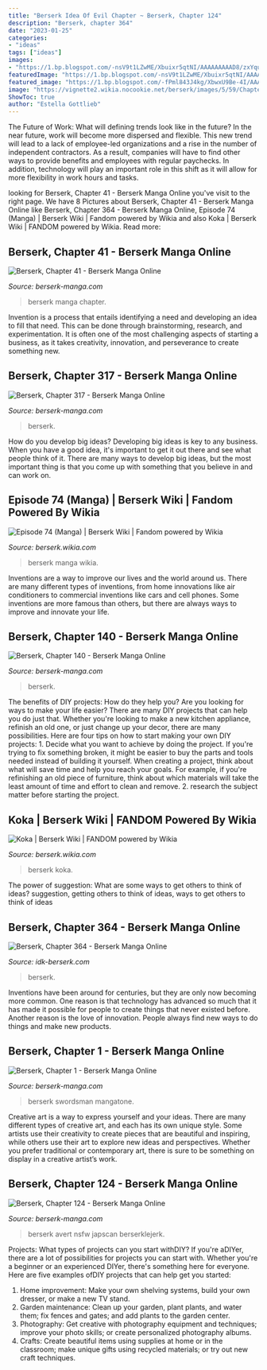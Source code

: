 ```yaml
---
title: "Berserk Idea Of Evil Chapter ~ Berserk, Chapter 124"
description: "Berserk, chapter 364"
date: "2023-01-25"
categories:
- "ideas"
tags: ["ideas"]
images:
- "https://1.bp.blogspot.com/-nsV9t1LZwME/Xbuixr5qtNI/AAAAAAAAAD8/zxYquv0T8k0LPIVDo46ln7iFKpD3xDASwCLcBGAsYHQ/s1600/063.jpg"
featuredImage: "https://1.bp.blogspot.com/-nsV9t1LZwME/Xbuixr5qtNI/AAAAAAAAAD8/zxYquv0T8k0LPIVDo46ln7iFKpD3xDASwCLcBGAsYHQ/s1600/063.jpg"
featured_image: "https://1.bp.blogspot.com/-fPml843J4kg/XbwxU9Be-4I/AAAAAAAAHwk/1gaJoPS0eOcrnSGvUZriJDMJcZkncX1uwCLcBGAsYHQ/s1600/003.jpg"
image: "https://vignette2.wikia.nocookie.net/berserk/images/5/59/Chapter_74.jpg/revision/latest?cb=20170429121441"
ShowToc: true
author: "Estella Gottlieb"
---
```



The Future of Work: What will defining trends look like in the future?
In the near future, work will become more dispersed and flexible. This new trend will lead to a lack of employee-led organizations and a rise in the number of independent contractors. As a result, companies will have to find other ways to provide benefits and employees with regular paychecks. In addition, technology will play an important role in this shift as it will allow for more flexibility in work hours and tasks.

	

		
looking for Berserk, Chapter 41 - Berserk Manga Online you've visit to the right page. We have 8 Pictures about Berserk, Chapter 41 - Berserk Manga Online like Berserk, Chapter 364 - Berserk Manga Online, Episode 74 (Manga) | Berserk Wiki | Fandom powered by Wikia and also Koka | Berserk Wiki | FANDOM powered by Wikia. Read more:
		
    
## Berserk, Chapter 41 - Berserk Manga Online

<img loading=lazy src="https://1.bp.blogspot.com/-2i4PTeRC5hQ/XcIcbKo55TI/AAAAAAAAJGc/iVsIQhXondcEdJkMDI47cfAKEGvBr_rWgCLcBGAsYHQ/s1600/016.jpg" onerror="this.onerror=null;this.src='https://tse1.mm.bing.net/th?id=OIP.8k8m3FYoEtijkxmE5n4Y4gHaLZ&amp;pid=15.1';" alt="Berserk, Chapter 41 - Berserk Manga Online">

_Source: berserk-manga.com_

>berserk manga chapter. 

	

Invention is a process that entails identifying a need and developing an idea to fill that need. This can be done through brainstorming, research, and experimentation. It is often one of the most challenging aspects of starting a business, as it takes creativity, innovation, and perseverance to create something new.

    
## Berserk, Chapter 317 - Berserk Manga Online

<img loading=lazy src="https://1.bp.blogspot.com/-fPml843J4kg/XbwxU9Be-4I/AAAAAAAAHwk/1gaJoPS0eOcrnSGvUZriJDMJcZkncX1uwCLcBGAsYHQ/s1600/003.jpg" onerror="this.onerror=null;this.src='https://tse1.mm.bing.net/th?id=OIP.KXnQY8W6vYn_T743LTZjxwHaK7&amp;pid=15.1';" alt="Berserk, Chapter 317 - Berserk Manga Online">

_Source: berserk-manga.com_

>berserk. 

	

How do you develop big ideas?
Developing big ideas is key to any business. When you have a good idea, it's important to get it out there and see what people think of it. There are many ways to develop big ideas, but the most important thing is that you come up with something that you believe in and can work on.

    
## Episode 74 (Manga) | Berserk Wiki | Fandom Powered By Wikia

<img loading=lazy src="https://vignette2.wikia.nocookie.net/berserk/images/5/59/Chapter_74.jpg/revision/latest?cb=20170429121441" onerror="this.onerror=null;this.src='https://tse1.mm.bing.net/th?id=OIP.cnBwFfxYaWXbGdVSFtkqGQHaLL&amp;pid=15.1';" alt="Episode 74 (Manga) | Berserk Wiki | Fandom powered by Wikia">

_Source: berserk.wikia.com_

>berserk manga wikia. 

	

Inventions are a way to improve our lives and the world around us. There are many different types of inventions, from home innovations like air conditioners to commercial inventions like cars and cell phones. Some inventions are more famous than others, but there are always ways to improve and innovate your life.

    
## Berserk, Chapter 140 - Berserk Manga Online

<img loading=lazy src="https://1.bp.blogspot.com/-HMqYNZ9V9oQ/XcJKM7FFGiI/AAAAAAAALsc/RVywIQej-68l62IOAbd6NpMKMYDXA9VuQCLcBGAsYHQ/s1600/015.jpg" onerror="this.onerror=null;this.src='https://tse1.mm.bing.net/th?id=OIP.nrnRTYj6ENxTrpXnb2r5ZwHaLZ&amp;pid=15.1';" alt="Berserk, Chapter 140 - Berserk Manga Online">

_Source: berserk-manga.com_

>berserk. 

	

The benefits of DIY projects: How do they help you?
Are you looking for ways to make your life easier? There are many DIY projects that can help you do just that. Whether you're looking to make a new kitchen appliance, refinish an old one, or just change up your decor, there are many possibilities. Here are four tips on how to start making your own DIY projects: 1. Decide what you want to achieve by doing the project. If you're trying to fix something broken, it might be easier to buy the parts and tools needed instead of building it yourself. When creating a project, think about what will save time and help you reach your goals. For example, if you're refinishing an old piece of furniture, think about which materials will take the least amount of time and effort to clean and remove. 2. research the subject matter before starting the project.

    
## Koka | Berserk Wiki | FANDOM Powered By Wikia

<img loading=lazy src="https://vignette.wikia.nocookie.net/berserk/images/f/f5/Koca.jpg/revision/latest?cb=20080613165950" onerror="this.onerror=null;this.src='https://tse3.mm.bing.net/th?id=OIP.jAPwMIsM7BuK0opcYq7-6gHaE3&amp;pid=15.1';" alt="Koka | Berserk Wiki | FANDOM powered by Wikia">

_Source: berserk.wikia.com_

>berserk koka. 

	

The power of suggestion: What are some ways to get others to think of ideas?
suggestion, getting others to think of ideas, ways to get others to think of ideas

    
## Berserk, Chapter 364 - Berserk Manga Online

<img loading=lazy src="https://temp.compsci88.com/manga/Berserk/0364-007.png" onerror="this.onerror=null;this.src='https://tse4.mm.bing.net/th?id=OIP.zKREKWz9XhCzUa60lldScwHaKc&amp;pid=15.1';" alt="Berserk, Chapter 364 - Berserk Manga Online">

_Source: idk-berserk.com_

>berserk. 

	

Inventions have been around for centuries, but they are only now becoming more common. One reason is that technology has advanced so much that it has made it possible for people to create things that never existed before. Another reason is the love of innovation. People always find new ways to do things and make new products.

    
## Berserk, Chapter 1 - Berserk Manga Online

<img loading=lazy src="https://1.bp.blogspot.com/-nsV9t1LZwME/Xbuixr5qtNI/AAAAAAAAAD8/zxYquv0T8k0LPIVDo46ln7iFKpD3xDASwCLcBGAsYHQ/s1600/063.jpg" onerror="this.onerror=null;this.src='https://tse4.mm.bing.net/th?id=OIP.Eqv50M9a1mgZJ8C8QbpT0QHaKw&amp;pid=15.1';" alt="Berserk, Chapter 1 - Berserk Manga Online">

_Source: berserk-manga.com_

>berserk swordsman mangatone. 

	

Creative art is a way to express yourself and your ideas. There are many different types of creative art, and each has its own unique style. Some artists use their creativity to create pieces that are beautiful and inspiring, while others use their art to explore new ideas and perspectives. Whether you prefer traditional or contemporary art, there is sure to be something on display in a creative artist’s work.

    
## Berserk, Chapter 124 - Berserk Manga Online

<img loading=lazy src="https://1.bp.blogspot.com/--nU5-tiVk5E/XcJCxoAFggI/AAAAAAAALRw/1KBt59WqmvkibHDrKqVH5_UZC0raKyLsgCLcBGAsYHQ/s1600/009.jpg" onerror="this.onerror=null;this.src='https://tse2.mm.bing.net/th?id=OIP.7f15crdkke9mzbrHfqG5CwHaFh&amp;pid=15.1';" alt="Berserk, Chapter 124 - Berserk Manga Online">

_Source: berserk-manga.com_

>berserk avert nsfw japscan berserklejerk. 

	

Projects: What types of projects can you start withDIY?
If you're aDIYer, there are a lot of possibilities for projects you can start with. Whether you're a beginner or an experienced DIYer, there's something here for everyone. Here are five examples ofDIY projects that can help get you started: 
1. Home improvement: Make your own shelving systems, build your own dresser, or make a new TV stand.
2. Garden maintenance: Clean up your garden, plant plants, and water them; fix fences and gates; and add plants to the garden center.
3. Photography: Get creative with photography equipment and techniques; improve your photo skills; or create personalized photography albums.
4. Crafts: Create beautiful items using supplies at home or in the classroom; make unique gifts using recycled materials; or try out new craft techniques.

